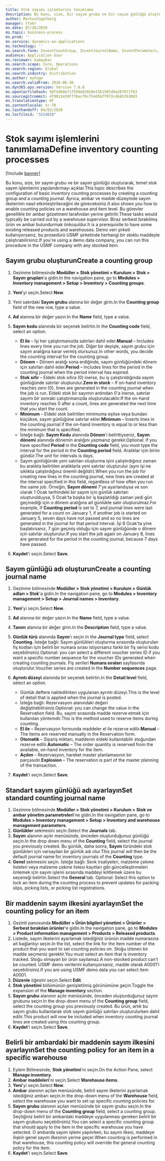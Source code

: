 ```yaml
---
title: Stok sayımı işlemlerini tanımlama
description: Bu konu, size, bir sayım grubu ve bir sayım günlüğü oluşturarak, temel stok sayım işlemlerini yapılandırmayı açıklar.
author: MarkusFogelberg
manager: tfehr
ms.date: 07/26/2019
ms.topic: business-process
ms.prod: ''
ms.service: dynamics-ax-applications
ms.technology: ''
ms.search.form: InventCountGroup, InventJournalName, InventParameters, EcoResProductDetailsExtended, InventItemLocation, InventLocationIdLookup
audience: Application User
ms.reviewer: kamaybac
ms.search.scope: Core, Operations
ms.search.region: Global
ms.search.industry: Distribution
ms.author: mafoge
ms.search.validFrom: 2016-06-30
ms.dyn365.ops.version: Version 7.0.0
ms.openlocfilehash: 9df5db0e71f550e82820e15b1597d9e287071f83
ms.sourcegitcommit: 4f9912439ff78acf0c754d5bff972c4b85763093
ms.translationtype: HT
ms.contentlocale: tr-TR
ms.lasthandoff: 04/02/2020
ms.locfileid: "3214010"
---
```

# <a name="define-inventory-counting-processes"></a><span data-ttu-id="62d69-103">Stok sayımı işlemlerini tanımlama</span><span class="sxs-lookup"><span data-stu-id="62d69-103">Define inventory counting processes</span></span>

[!include [banner](../../includes/banner.md)]

<span data-ttu-id="62d69-104">Bu konu, size, bir sayım grubu ve bir sayım günlüğü oluşturarak, temel stok sayım işlemlerini yapılandırmayı açıklar.</span><span class="sxs-lookup"><span data-stu-id="62d69-104">This topic describes the configuration of basic inventory counting processes by creating a counting group and a counting journal.</span></span> <span data-ttu-id="62d69-105">Ayrıca, ambar ve madde düzeyinde sayım ilkelerinin nasıl etkinleştirileceğini de göreceksiniz.</span><span class="sxs-lookup"><span data-stu-id="62d69-105">It also shows you how to enable counting policies on a warehouse and item level.</span></span> <span data-ttu-id="62d69-106">Bu görevler genellikle bir ambar gözetmeni tarafından yerine getirilir.</span><span class="sxs-lookup"><span data-stu-id="62d69-106">These tasks would typically be carried out by a warehouse supervisor.</span></span> <span data-ttu-id="62d69-107">Biraz serbest bırakılmış ürün ve ambar bulundurmak önkoşuldur.</span><span class="sxs-lookup"><span data-stu-id="62d69-107">It is a prerequisite to have some existing released products and warehouses.</span></span> <span data-ttu-id="62d69-108">Demo veri şirketi kullanıyorsanız, bu prosedürü USMF şirketinde herhangi bir stoklu maddeyle çalıştırabilirsiniz.</span><span class="sxs-lookup"><span data-stu-id="62d69-108">If you're using a demo data company, you can run this procedure in the USMF company with any stocked item.</span></span>


## <a name="create-a-counting-group"></a><span data-ttu-id="62d69-109">Sayım grubu oluşturun</span><span class="sxs-lookup"><span data-stu-id="62d69-109">Create a counting group</span></span>
1. <span data-ttu-id="62d69-110">Gezinme bölmesinde **Modüller > Stok yönetimi > Kurulum > Stok > Sayım grupları**'a gidin.</span><span class="sxs-lookup"><span data-stu-id="62d69-110">In the navigation pane, go to **Modules > Inventory management > Setup > Inventory > Counting groups**.</span></span>
2. <span data-ttu-id="62d69-111">**Yeni**'yi seçin.</span><span class="sxs-lookup"><span data-stu-id="62d69-111">Select **New**.</span></span>
3. <span data-ttu-id="62d69-112">Yeni satırdaki **Sayım grubu** alanına bir değer girin.</span><span class="sxs-lookup"><span data-stu-id="62d69-112">In the **Counting group** field of the new row, type a value.</span></span>
4. <span data-ttu-id="62d69-113">**Ad** alanına bir değer yazın.</span><span class="sxs-lookup"><span data-stu-id="62d69-113">In the **Name** field, type a value.</span></span>
5. <span data-ttu-id="62d69-114">**Sayım kodu** alanında bir seçenek belirtin.</span><span class="sxs-lookup"><span data-stu-id="62d69-114">In the **Counting code** field, select an option.</span></span>

    - <span data-ttu-id="62d69-115">**El ile** – İşi her çalıştırmanızda satırları dahil eder.</span><span class="sxs-lookup"><span data-stu-id="62d69-115">**Manual** – Includes lines every time you run the job.</span></span> <span data-ttu-id="62d69-116">Diğer bir deyişle, sayım grubu için sayım aralığına karar vermiş olursunuz.</span><span class="sxs-lookup"><span data-stu-id="62d69-116">In other words, you decide the counting interval for the counting group.</span></span>  
    - <span data-ttu-id="62d69-117">**Dönem** – Dönem aralığı sona erdiğinde, sayım günlüğündeki dönem için satırları dahil eder.</span><span class="sxs-lookup"><span data-stu-id="62d69-117">**Period** – Includes lines for the period in the counting journal when the period interval has expired.</span></span>  
    - <span data-ttu-id="62d69-118">**Stok sıfır** – Eldeki stok sıfıra (0) inerse, bu iş çalıştırıldığında sayım günlüğünde satırlar oluşturulur.</span><span class="sxs-lookup"><span data-stu-id="62d69-118">**Zero in stock** – If on-hand inventory reaches zero (0), lines are generated in the counting journal when the job is run.</span></span> <span data-ttu-id="62d69-119">Eldeki stok bir sayımın ardından 0'a inerse, satırlar sayımı bir sonraki çalıştırmanızda oluşturulacaktır.</span><span class="sxs-lookup"><span data-stu-id="62d69-119">If the on-hand inventory reaches 0 after a count, lines are generated the next time that you start the count.</span></span>  
    - <span data-ttu-id="62d69-120">**Minimum** – Eldeki stok belirtilen minimuma eşitse veya bundan küçükse, sayım günlüğüne satırlar ekler.</span><span class="sxs-lookup"><span data-stu-id="62d69-120">**Minimum** – Inserts lines in the counting journal if the on-hand inventory is equal to or less than the minimum that is specified.</span></span>  
    - <span data-ttu-id="62d69-121">İsteğe bağlı: **Sayım Kodu** alanında **Dönem**'i belirttiyseniz, **Sayım dönemi** alanında dönemin aralığını yazmanız gerekir.</span><span class="sxs-lookup"><span data-stu-id="62d69-121">Optional: If you have specified **Period** in the **Counting code** field, you must type the interval for the period in the **Counting period** field.</span></span> <span data-ttu-id="62d69-122">Aralıklar için birim gündür.</span><span class="sxs-lookup"><span data-stu-id="62d69-122">The unit for intervals is days.</span></span>  
    - <span data-ttu-id="62d69-123">Sayım günlüğünde yeni satırları oluşturma işini çalıştırdığınız zaman bu aralıkta belirtilen aralıklarla yeni satırlar oluşturulur (aynı işi ne sıklıkta çalıştırdığınız önemli değildir).</span><span class="sxs-lookup"><span data-stu-id="62d69-123">When you run the job for creating new lines in the counting journal, new lines are created at the interval specified in this field, regardless of how often you run the same job.</span></span> <span data-ttu-id="62d69-124">Örneğin, **Sayım dönemi** 7'ye ayarlandıysa ve son olarak 1 Ocak tarihindeki bir sayım için günlük satırları oluşturulduysa, 5 Ocak'ta başka bir iş başlatıldığı zaman yedi gün geçmediği için o dönem aralığına ait günlükte satır oluşturulmaz.</span><span class="sxs-lookup"><span data-stu-id="62d69-124">For example, if **Counting period** is set to 7, and journal lines were last generated for a count on January 1, if another job is started on January 5, seven days have not passed and so no lines are generated in the journal for that period interval.</span></span> <span data-ttu-id="62d69-125">İşi 8 Ocak'ta yine başlatırsanız, 7 gün geçmiş olduğu için sayım günlüğünde o dönem için satırlar oluşturulur.</span><span class="sxs-lookup"><span data-stu-id="62d69-125">If you start the job again on January 8, lines are generated for the period in the counting journal, because 7 days have passed.</span></span>  

6. <span data-ttu-id="62d69-126">**Kaydet**'i seçin.</span><span class="sxs-lookup"><span data-stu-id="62d69-126">Select **Save**.</span></span>

## <a name="create-a-counting-journal-name"></a><span data-ttu-id="62d69-127">Sayım günlüğü adı oluşturun</span><span class="sxs-lookup"><span data-stu-id="62d69-127">Create a counting journal name</span></span>
1. <span data-ttu-id="62d69-128">Gezinme bölmesinde **Modüller > Stok yönetimi > Kurulum > Günlük adları > Stok**'a gidin.</span><span class="sxs-lookup"><span data-stu-id="62d69-128">In the navigation pane, go to **Modules > Inventory management > Setup > Journal names > Inventory**.</span></span>
2. <span data-ttu-id="62d69-129">**Yeni**'yi seçin.</span><span class="sxs-lookup"><span data-stu-id="62d69-129">Select **New**.</span></span>
3. <span data-ttu-id="62d69-130">**Ad** alanına bir değer yazın.</span><span class="sxs-lookup"><span data-stu-id="62d69-130">In the **Name** field, type a value.</span></span>
4. <span data-ttu-id="62d69-131">**Tanım** alanına bir değer girin.</span><span class="sxs-lookup"><span data-stu-id="62d69-131">In the **Description** field, type a value.</span></span>
5. <span data-ttu-id="62d69-132">**Günlük türü** alanında **Sayım**'ı seçin.</span><span class="sxs-lookup"><span data-stu-id="62d69-132">In the **Journal type** field, select **Counting**.</span></span> <span data-ttu-id="62d69-133">İsteğe bağlı: Sayım günlükleri oluşturma sırasında oluşturulan fiş kodları için belirli bir numara sırası istiyorsanız farklı bir fiş serisi kodu seçebilirsiniz.</span><span class="sxs-lookup"><span data-stu-id="62d69-133">Optional: you can select a different voucher series ID if you want a specific number sequence for the voucher IDs generated when creating counting journals.</span></span> <span data-ttu-id="62d69-134">Fiş serileri **Numara sıraları** sayfasında oluşturulur.</span><span class="sxs-lookup"><span data-stu-id="62d69-134">Voucher series are created in the **Number sequences** page.</span></span>  
6. <span data-ttu-id="62d69-135">**Ayrıntı düzeyi** alanında bir seçenek belirtin.</span><span class="sxs-lookup"><span data-stu-id="62d69-135">In the **Detail level** field, select an option.</span></span>  

    - <span data-ttu-id="62d69-136">Günlük deftere nakledilirken uygulanan ayrıntı düzeyi.</span><span class="sxs-lookup"><span data-stu-id="62d69-136">This is the level of detail that is applied when the journal is posted.</span></span>  
    - <span data-ttu-id="62d69-137">İsteğe bağlı: Rezervasyon alanındaki değeri değiştirebilirsiniz.</span><span class="sxs-lookup"><span data-stu-id="62d69-137">Optional: you can change the value in the Reservation field.</span></span> <span data-ttu-id="62d69-138">Bu, sayım sırasında madde rezerve etmek için kullanılan yöntemdir.</span><span class="sxs-lookup"><span data-stu-id="62d69-138">This is the method used to reserve items during counting.</span></span>   
    - <span data-ttu-id="62d69-139">**El ile** – Rezervasyon formunda maddeler el ile rezerve edilir.</span><span class="sxs-lookup"><span data-stu-id="62d69-139">**Manual** – The items are reserved manually in the Reservation form.</span></span>  
    - <span data-ttu-id="62d69-140">**Otomatik** – Sipariş miktarı, maddenin eldeki kullanılabilir stoğundan rezerve edilir.</span><span class="sxs-lookup"><span data-stu-id="62d69-140">**Automatic** – The order quantity is reserved from the available, on-hand inventory for the item.</span></span>   
    - <span data-ttu-id="62d69-141">**Açılım** – Rezervasyon, hareket master planlamasının bir parçasıdır.</span><span class="sxs-lookup"><span data-stu-id="62d69-141">**Explosion** – The reservation is part of the master planning of the transaction.</span></span>  

7. <span data-ttu-id="62d69-142">**Kaydet**'i seçin.</span><span class="sxs-lookup"><span data-stu-id="62d69-142">Select **Save**.</span></span>

## <a name="set-standard-counting-journal-name"></a><span data-ttu-id="62d69-143">Standart sayım günlüğü adı ayarlayın</span><span class="sxs-lookup"><span data-stu-id="62d69-143">Set standard counting journal name</span></span>
1. <span data-ttu-id="62d69-144">Gezinme bölmesinde **Modüller > Stok yönetimi > Kurulum > Stok ve ambar yönetim parametreleri**'ne gidin.</span><span class="sxs-lookup"><span data-stu-id="62d69-144">In the navigation pane, go to **Modules > Inventory management > Setup > Inventory and warehouse management parameters**.</span></span>
2. <span data-ttu-id="62d69-145">**Günlükler** sekmesini seçin.</span><span class="sxs-lookup"><span data-stu-id="62d69-145">Select the **Journals** tab.</span></span>
3. <span data-ttu-id="62d69-146">**Sayım** alanının açılır menüsünde, önceden oluşturduğunuz günlüğü seçin.</span><span class="sxs-lookup"><span data-stu-id="62d69-146">In the drop down menu of the **Counting** field, select the journal you previously created.</span></span> <span data-ttu-id="62d69-147">Bu günlük, daha sonra, **Sayım** türündeki stok günlükleri için varsayılan bir günlük adı olur.</span><span class="sxs-lookup"><span data-stu-id="62d69-147">This journal will then be the default journal name for inventory journals of the **Counting** type.</span></span>  
4. <span data-ttu-id="62d69-148">**Genel** sekmesini seçin. İsteğe bağlı: Sevk irsaliyeleri, malzeme çekme listeleri veya malzeme çekme listesi kayıtları gibi güncelleştirmeleri önlemek için sayım işlemi sırasında maddeyi kilitlemek üzere bu seçeneği belirtin.</span><span class="sxs-lookup"><span data-stu-id="62d69-148">Select the **General** tab. Optional: Select this option to lock an item during the counting process to prevent updates for packing slips, picking lists, or picking list registrations.</span></span>  

## <a name="set-the-counting-policy-for-an-item"></a><span data-ttu-id="62d69-149">Bir maddenin sayım ilkesini ayarlayın</span><span class="sxs-lookup"><span data-stu-id="62d69-149">Set the counting policy for an item</span></span>
1. <span data-ttu-id="62d69-150">Gezinti panosunda **Modüller > Ürün bilgileri yönetimi > Ürünler > Serbest bırakılan ürünler**'e gidin.</span><span class="sxs-lookup"><span data-stu-id="62d69-150">In the navigation pane, go to **Modules > Product information management > Products > Released products**.</span></span>
2. <span data-ttu-id="62d69-151">Listede, sayım ilkelerini ayarlamak istediğiniz ürünün madde numarasına ait bağlantıyı seçin.</span><span class="sxs-lookup"><span data-stu-id="62d69-151">In the list, select the link for the Item number of the product that you want to set counting policies on.</span></span> <span data-ttu-id="62d69-152">Stoğu izlenen bir madde seçmeniz gerektir.</span><span class="sxs-lookup"><span data-stu-id="62d69-152">You must select an item that is inventory tracked.</span></span> <span data-ttu-id="62d69-153">Stoğu olmayan bir ürün sayılamaz.</span><span class="sxs-lookup"><span data-stu-id="62d69-153">A non-stocked product can't be counted.</span></span> <span data-ttu-id="62d69-154">USMF demo verilerini kullanıyorsanız, madde olarak A0001'i seçebilirsiniz.</span><span class="sxs-lookup"><span data-stu-id="62d69-154">If you are using USMF demo data you can select item A0001.</span></span>  
3. <span data-ttu-id="62d69-155">**Düzenle** öğesini seçin.</span><span class="sxs-lookup"><span data-stu-id="62d69-155">Select **Edit**.</span></span>
4. <span data-ttu-id="62d69-156">**Stok yönetimi** bölümünün genişletilmiş görünümüne geçin.</span><span class="sxs-lookup"><span data-stu-id="62d69-156">Toggle the expansion of the **Manage inventory** section.</span></span>
5. <span data-ttu-id="62d69-157">**Sayım grubu** alanının açılır menüsünde, önceden oluşturduğunuz sayım grubunu seçin.</span><span class="sxs-lookup"><span data-stu-id="62d69-157">In the drop-down menu of the **Counting group** field, select the counting group you previously created.</span></span> <span data-ttu-id="62d69-158">Bu ürün, artık bu sayım grubu kullanılarak stok sayım günlüğü satırları oluşturulurken dahil edilir.</span><span class="sxs-lookup"><span data-stu-id="62d69-158">This product will now be included when inventory counting journal lines are created using this counting group.</span></span>  
6. <span data-ttu-id="62d69-159">**Kaydet**'i seçin.</span><span class="sxs-lookup"><span data-stu-id="62d69-159">Select **Save**.</span></span>

## <a name="set-the-counting-policy-for-an-item-in-a-specific-warehouse"></a><span data-ttu-id="62d69-160">Belirli bir ambardaki bir maddenin sayım ilkesini ayarlayın</span><span class="sxs-lookup"><span data-stu-id="62d69-160">Set the counting policy for an item in a specific warehouse</span></span>
1. <span data-ttu-id="62d69-161">Eylem Bölmesinde, **Stok yönetimi**'ni seçin.</span><span class="sxs-lookup"><span data-stu-id="62d69-161">On the Action Pane, select **Manage inventory**.</span></span>
2. <span data-ttu-id="62d69-162">**Ambar maddeleri**'ni seçin.</span><span class="sxs-lookup"><span data-stu-id="62d69-162">Select **Warehouse items**.</span></span>
3. <span data-ttu-id="62d69-163">**Yeni**'yi seçin.</span><span class="sxs-lookup"><span data-stu-id="62d69-163">Select **New**.</span></span>
4. <span data-ttu-id="62d69-164">**Ambar** alanının açılan menüsünde, belirli sayım ilkelerini ayarlamak istediğiniz ambarı seçin.</span><span class="sxs-lookup"><span data-stu-id="62d69-164">In the drop-down menu of the **Warehouse** field, select the warehouse you want to set up specific counting policies for.</span></span>
5. <span data-ttu-id="62d69-165">**Sayım grubu** alanının açılan menüsünde bir sayım grubu seçin.</span><span class="sxs-lookup"><span data-stu-id="62d69-165">In the drop-down menu of the **Counting group** field, select a counting group.</span></span> <span data-ttu-id="62d69-166">Seçtiğiniz belirli bir ambardaki maddeye uygulanması gereken belirli bir sayım grubunu seçebilirsiniz.</span><span class="sxs-lookup"><span data-stu-id="62d69-166">You can select a specific counting group that should apply to the item in the specific warehouse you have selected.</span></span> <span data-ttu-id="62d69-167">O ambarda sayım işlemi yapılırken, bu sayım ilkesi, maddeye ilişkin genel sayım ilkesinin yerine geçer.</span><span class="sxs-lookup"><span data-stu-id="62d69-167">When counting is performed in that warehouse, this counting policy will override the general counting policy for the item.</span></span>  
6. <span data-ttu-id="62d69-168">**Kaydet**'i seçin.</span><span class="sxs-lookup"><span data-stu-id="62d69-168">Select **Save**.</span></span>

